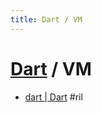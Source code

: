 ```yaml
---
title: Dart / VM
---
```

# [Dart](dart.md) / VM

  - [dart \| Dart](https://dart.dev/tools/dart-vm) #ril
